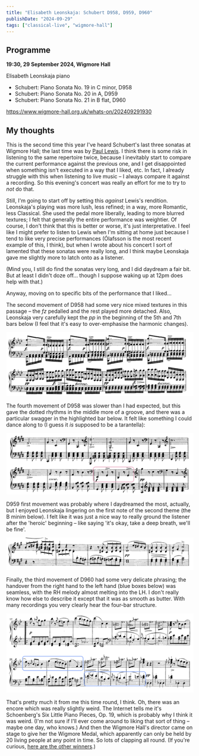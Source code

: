 ```yaml
---
title: "Elisabeth Leonskaja: Schubert D958, D959, D960"
publishDate: "2024-09-29"
tags: ["classical-live", "wigmore-hall"]
---
```


## Programme

**19:30, 29 September 2024, Wigmore Hall**

Elisabeth Leonskaja piano

- Schubert: Piano Sonata No. 19 in C minor, D958
- Schubert: Piano Sonata No. 20 in A, D959
- Schubert: Piano Sonata No. 21 in B flat, D960

https://www.wigmore-hall.org.uk/whats-on/202409291930

## My thoughts

This is the second time this year I've heard Schubert's last three sonatas at Wigmore Hall; the last time was by [Paul Lewis](../../posts/2024-03-24-lewis-schubert).
I think there is some risk in listening to the same repertoire twice, because I inevitably start to compare the current performance against the previous one, and I get disappointed when something isn't executed in a way that I liked, etc.
In fact, I already struggle with this when listening to live music – I always compare it against a recording.
So this evening's concert was really an effort for me to try to _not_ do that.

Still, I'm going to start off by setting this _against_ Lewis's rendition.
Leonskaja's playing was more lush, less refined; in a way, more Romantic, less Classical.
She used the pedal more liberally, leading to more blurred textures; I felt that generally the entire performance was weightier.
Of course, I don't think that this is better or worse, it's just interpretative.
I feel like I might prefer to listen to Lewis when I'm sitting at home just because I tend to like very precise performances (Ólafsson is the most recent example of this, I think), but when I wrote about his concert I sort of lamented that these sonatas were really long, and I think maybe Leonskaja gave me slightly more to latch onto as a listener.

(Mind you, I still do find the sonatas very long, and I did daydream a fair bit.
But at least I didn't doze off... though I suppose waking up at 12pm does help with that.)

Anyway, moving on to specific bits of the performance that I liked...

The second movement of D958 had some very nice mixed textures in this passage – the *fz* pedalled and the rest played more detached.
Also, Leonskaja very carefully kept the *pp* in the beginning of the 5th and 7th bars below (I feel that it's easy to over-emphasise the harmonic changes).

![D958 second movement](./d958_ii.png)

The fourth movement of D958 was slower than I had expected, but this gave the dotted rhythms in the middle more of a groove, and there was a particular swagger in the highlighted bar below.
It felt like something I could dance along to (I guess it _is_ supposed to be a tarantella):

![D958 fourth movement](./d958_iv.png)

D959 first movement was probably where I daydreamed the most, actually, but I enjoyed Leonskaja lingering on the first note of the second theme (the B minim below).
I felt like it was just a nice way to really ground the listener after the 'heroic' beginning – like saying 'it's okay, take a deep breath, we'll be fine'.

![D959 first movement](./d959_i.png)

Finally, the third movement of D960 had some very delicate phrasing; the handover from the right hand to the left hand (blue boxes below) was seamless, with the RH melody almost melting into the LH.
I don't really know how else to describe it except that it was as smooth as butter.
With many recordings you very clearly hear the four-bar structure.

![D960 third movement](./d960_iii.png)

That's pretty much it from me this time round, I think.
Oh, there was an encore which was really slightly weird.
The Internet tells me it's Schoenberg's Six Little Piano Pieces, Op. 19, which is probably why I think it was weird.
(I'm not sure if I'll ever come around to liking that sort of thing – maybe one day, who knows.)
And then the Wigmore Hall's director came on stage to give her the Wigmore Medal, which apparently can only be held by 20 living people at any point in time.
So lots of clapping all round.
(If you're curious, [here are the other winners](https://www.wigmore-hall.org.uk/about-us/history/the-wigmore-hall-medal).)
